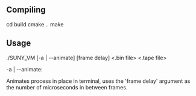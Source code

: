 ## Compiling
cd build
cmake ..
make

## Usage
./SUNY_VM [-a | --animate] [frame delay] <.bin file> <.tape file>

-a | --animate:

Animates process in place in terminal, uses the 'frame delay' argument as the number of microseconds in between frames.
